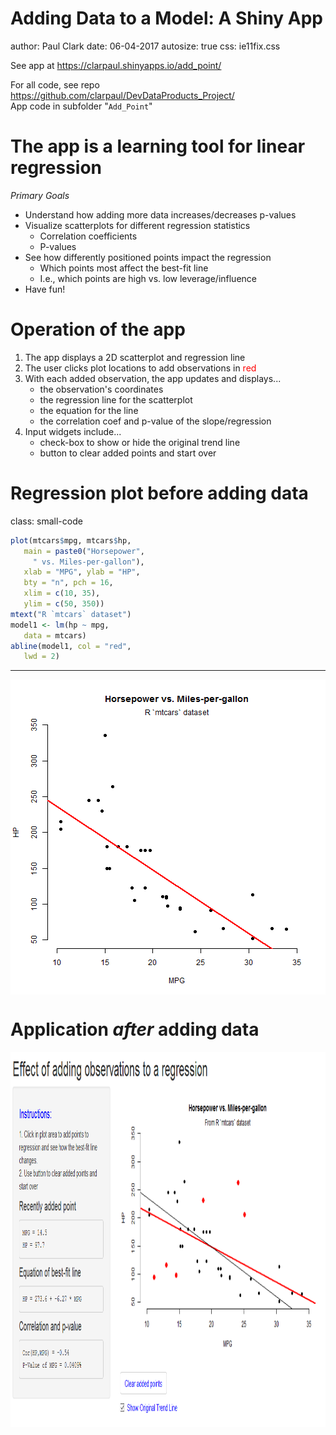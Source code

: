 <style>
.small-code pre code {
  font-size: 1em;
}
</style>

Adding Data to a Model: A Shiny App
========================================================
author: Paul Clark
date: 06-04-2017
autosize: true
css: ie11fix.css
  
See app at <https://clarpaul.shinyapps.io/add_point/>  

For all code, see repo <https://github.com/clarpaul/DevDataProducts_Project/>  
App code in subfolder "`Add_Point`"

The app is a learning tool for linear regression
========================================================
*Primary Goals*
- Understand how adding more data increases/decreases p-values
- Visualize scatterplots for different regression statistics
  * Correlation coefficients
  * P-values
- See how differently positioned points impact the regression
  * Which points most affect the best-fit line
  * I.e., which points are high vs. low leverage/influence
- Have fun!


Operation of the app
========================================================
  
1. The app displays a 2D scatterplot and regression line
2. The user clicks plot locations to add observations in <span style='color:red;'>red </span>
3. With each added observation, the app updates and displays...
   * the observation's coordinates
   * the regression line for the scatterplot
   * the equation for the line
   * the correlation coef and p-value of the slope/regression
4. Input widgets include...
   * check-box to show or hide the original trend line
   * button to clear added points and start over


Regression plot before adding data
========================================================
class: small-code
  

```r
plot(mtcars$mpg, mtcars$hp, 
   main = paste0("Horsepower",
     " vs. Miles-per-gallon"), 
   xlab = "MPG", ylab = "HP", 
   bty = "n", pch = 16,
   xlim = c(10, 35), 
   ylim = c(50, 350))
mtext("R `mtcars` dataset")
model1 <- lm(hp ~ mpg,
   data = mtcars)
abline(model1, col = "red",
   lwd = 2)
```
***
<img src="ShinyProject-figure/initialplot_revealed-1.png" title="plot of chunk initialplot_revealed" alt="plot of chunk initialplot_revealed" style="display: block; margin: auto;" />

Application *after* adding data
========================================================

<div align="center">
<img src="ShinyProject-figure/Screenshot_of_Shiny_App.png" width=1200 height=600>
</div>

